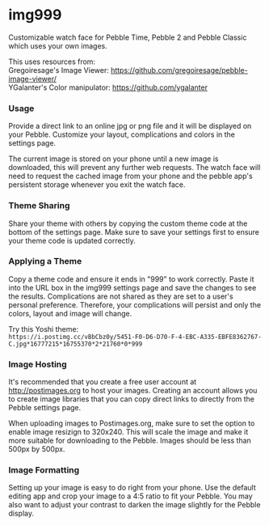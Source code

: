 # img999
Customizable watch face for Pebble Time, Pebble 2 and Pebble Classic which uses your own images.

This uses resources from:  
Gregoiresage's Image Viewer: https://github.com/gregoiresage/pebble-image-viewer/  
YGalanter's Color manipulator: https://github.com/ygalanter

### Usage
Provide a direct link to an online jpg or png file and it will be displayed on your Pebble. Customize your layout, complications and colors in the settings page.

The current image is stored on your phone until a new image is downloaded, this will prevent any further web requests. The watch face will need to request the cached image from your phone and the pebble app's persistent storage whenever you exit the watch face.

### Theme Sharing
Share your theme with others by copying the custom theme code at the bottom of the settings page. Make sure to save your settings first to ensure your theme code is updated correctly.

### Applying a Theme
Copy a theme code and ensure it ends in "999" to work correctly. Paste it into the URL box in the img999 settings page and save the changes to see the results. Complications are not shared as they are set to a user's personal preference. Therefore, your complications will persist and only the colors, layout and image will change.

Try this Yoshi theme:   
```https://i.postimg.cc/vBbCbz0y/5451-F0-D6-D70-F-4-EBC-A335-EBFE8362767-C.jpg*16777215*16755370*2*21760*0*999```

### Image Hosting
It's recommended that you create a free user account at http://postimages.org to host your images. Creating an account allows you to create image libraries that you can copy direct links to directly from the Pebble settings page.

When uploading images to Postimages.org, make sure to set the option to enable image resizign to 320x240. This will scale the image and make it more suitable for downloading to the Pebble. Images should be less than 500px by 500px.

### Image Formatting
Setting up your image is easy to do right from your phone. Use the default editing app and crop your image to a 4:5 ratio to fit your Pebble. You may also want to adjust your contrast to darken the image slightly for the Pebble display.
